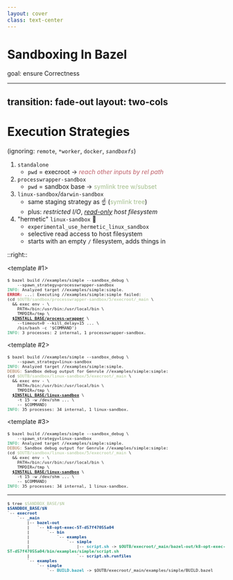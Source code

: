 ```yaml
---
layout: cover
class: text-center
---
```


# Sandboxing In Bazel

goal: ensure Correctness

<style>
html:not(.dark) .slidev-layout { background-color: #FFFFFF; }
html.dark       .slidev-layout { background-color: #bf616a; }
</style>

<!--

Broadly speaking the sandbox aims to do a couple of things:
  - protect the host system from potentially malicious build actions
  - ensure that actions declare all of their inputs; i.e. that they are _correct_

For our purposes we're more interested in the latter goal, ensuring correctness.

-->


---
transition: fade-out
layout: two-cols
---

# Execution Strategies
<!-- Comparison of Execution Strategies -->

(ignoring: `remote`, `*worker`, `docker`, _`sandboxfs`_)

<v-clicks at=1>

  1. `standalone`
      + `pwd` = execroot → <font style="color:#bf616a"> _reach other inputs by rel path_ </font>
  1. `processwrapper-sandbox`
      + `pwd` = sandbox base → <font style="color:#a3be8c"> symlink tree w/subset </font>
  1. `linux-sandbox`/`darwin-sandbox`
      + same staging strategy as ☝️ (<font style="color:#a3be8c">symlink tree</font>)
      + plus: _restricted I/O_, _<u>read-only</u> host filesystem_
  1. "hermetic" `linux-sandbox` 👀
      + `experimental_use_hermetic_linux_sandbox`
      + selective read access to host filesystem
      + starts with an empty `/` filesystem, adds things in
</v-clicks>

::right::

<v-switch at=2>
  <!-- standalone execution -->
  <template #0>
<pre class="terminal shiki vitesse-dark vitesse-light slidev-code" style="font-size:0.8em">
<code class="language-bash"><span
      class="line slidev-code-highlighted highlighted">$ bazel build //examples/simple \</span>
<span class="line slidev-code-highlighted highlighted">  --spawn_strategy=standalone -s </span>
<span class="line slidev-code-dishonored  dishonored "><font color="#26A269">INFO: </font>Analyzed target //examples/simple:simple.</span>
<span class="line slidev-code-dishonored  dishonored "><font color="#12488B">SUBCOMMAND: </font># //examples/simple:simple</span>
<span class="line slidev-code-highlighted highlighted">(cd <font style="color:#bf616a">$OUTB/execroot/_main</font> &amp;&amp; \</span>
<span class="line slidev-code-highlighted highlighted">  exec env - \</span>
<span class="line slidev-code-highlighted highlighted">    PATH=/bin:/usr/bin:/usr/local/bin \</span>
<span class="line slidev-code-highlighted highlighted">  /bin/bash -c &apos;$COMMAND&apos;)</span>
<span class="line slidev-code-dishonored  dishonored "><font color="#26A269">INFO: </font>Found 1 target...</span>
<span class="line slidev-code-dishonored  dishonored ">Target //examples/simple:simple up-to-date:</span>
<span class="line slidev-code-dishonored  dishonored ">  bazel-bin/examples/simple/out</span>
<span class="line slidev-code-highlighted highlighted"><font color="#26A269">INFO: </font>35 processes: 34 internal, 1 local.</span>
</code></pre>
  </template>

  <!-- processwrapper-sandbox -->
  <template #1>
<pre class="terminal shiki vitesse-dark vitesse-light slidev-code" style="font-size:0.8em">
<code class="language-bash"><span
      class="slidev-code-highlighted highlighted">$ bazel build //examples/simple --sandbox_debug \</span>
<span class="slidev-code-highlighted highlighted">    --spawn_strategy=processwrapper-sandbox</span>
<span class="slidev-code-dishonored  dishonored "><font color="#26A269">INFO: </font>Analyzed target //examples/simple:simple.</span>
<span class="slidev-code-dishonored  dishonored "><font color="#C01C28"><b>ERROR: </b></font>...: Executing //examples/simple:simple failed:</span>
<span class="slidev-code-highlighted highlighted">(cd <font style="color:#a3be8c">$OUTB/sandbox/processwrapper-sandbox/5/execroot/_main</font> \</span>
<span class="slidev-code-highlighted highlighted">  &amp;&amp; exec env - \</span>
<span class="slidev-code-highlighted highlighted">    PATH=/bin:/usr/bin:/usr/local/bin \</span>
<span class="slidev-code-highlighted highlighted">    TMPDIR=/tmp \</span>
<span class="slidev-code-highlighted highlighted">  <strong><u>$INSTALL_BASE/process-wrapper</u></strong> \</span>
<span class="slidev-code-highlighted highlighted">    --timeout=0 --kill_delay=15 ... \</span>
<span class="slidev-code-highlighted highlighted">    /bin/bash -c &apos;$COMMAND&apos;)</span>
<span class="slidev-code-highlighted highlighted"><font color="#26A269">INFO: </font>3 processes: 2 internal, 1 processwrapper-sandbox.</span>
</code></pre>
  </template>

  <!-- linux-sandbox -->
  <template #2>
<pre class="terminal shiki vitesse-dark vitesse-light slidev-code" style="font-size:0.8em">
<code class="language-bash"><span
      class="slidev-code-highlighted highlighted">$ bazel build //examples/simple --sandbox_debug \</span>
<span class="slidev-code-highlighted highlighted">    --spawn_strategy=linux-sandbox</span>
<span class="slidev-code-dishonored  dishonored "><font color="#26A269">INFO: </font>Analyzed target //examples/simple:simple.</span>
<span class="slidev-code-dishonored  dishonored "><font color="#A2734C">DEBUG: </font>Sandbox debug output for Genrule //examples/simple:simple:</span>
<span class="slidev-code-highlighted highlighted">(cd <font style="color:#a3be8c">$OUTB/sandbox/linux-sandbox/5/execroot/_main</font> \</span>
<span class="slidev-code-highlighted highlighted">  && exec env - \</span>
<span class="slidev-code-highlighted highlighted">    PATH=/bin:/usr/bin:/usr/local/bin \</span>
<span class="slidev-code-highlighted highlighted">    TMPDIR=/tmp \</span>
<span class="slidev-code-highlighted highlighted">  <strong><u>$INSTALL_BASE/linux-sandbox</u></strong> \</span>
<span class="slidev-code-highlighted highlighted">    -t 15 -w /dev/shm ... \</span>
<span class="slidev-code-highlighted highlighted">    -- $COMMAND)</span>
<span class="slidev-code-highlighted highlighted"><font color="#26A269">INFO: </font>35 processes: 34 internal, 1 linux-sandbox.</span>
</code></pre>
  </template>

  <!-- linux-sandbox, again -->
  <template #3>
<pre class="terminal shiki vitesse-dark vitesse-light slidev-code" style="font-size:0.8em">
<code class="language-bash"><span
      class="slidev-code-highlighted highlighted">$ bazel build //examples/simple --sandbox_debug \</span>
<span class="slidev-code-highlighted highlighted">    --spawn_strategy=linux-sandbox</span>
<span class="slidev-code-dishonored  dishonored "><font color="#26A269">INFO: </font>Analyzed target //examples/simple:simple.</span>
<span class="slidev-code-dishonored  dishonored "><font color="#A2734C">DEBUG: </font>Sandbox debug output for Genrule //examples/simple:simple:</span>
<span class="slidev-code-highlighted highlighted">(cd <font style="color:#a3be8c">$OUTB/sandbox/linux-sandbox/5/execroot/_main</font> \</span>
<span class="slidev-code-highlighted highlighted">  && exec env - \</span>
<span class="slidev-code-highlighted highlighted">    PATH=/bin:/usr/bin:/usr/local/bin \</span>
<span class="slidev-code-highlighted highlighted">    TMPDIR=/tmp \</span>
<span class="slidev-code-highlighted highlighted">  <strong><u>$INSTALL_BASE/linux-sandbox</u></strong> \</span>
<span class="slidev-code-highlighted highlighted">    -t 15 -w /dev/shm ... \</span>
<span class="slidev-code-highlighted highlighted">    -- $COMMAND)</span>
<span class="slidev-code-highlighted highlighted"><font color="#26A269">INFO: </font>35 processes: 34 internal, 1 linux-sandbox.</span>
</code></pre>
  </template>


</v-switch>

<v-click at=2>
<hr>
<pre class="terminal shiki vitesse-dark vitesse-light slidev-code" style="font-size:0.8em">
<code class="language-bash">$ tree <font style="color:#a3be8c">$SANDBOX_BASE/$N</font>
<font color="#12488B"><b>$SANDBOX_BASE/$N</b></font>
`-- <font color="#12488B"><b>execroot</b></font>
    `-- <font color="#12488B"><b>_main</b></font>
        |-- <font color="#12488B"><b>bazel-out</b></font>
        |   `-- <font color="#12488B"><b>k8-opt-exec-ST-d57f47055a04</b></font>
        |       `-- <font color="#12488B"><b>bin</b></font>
        |           `-- <font color="#12488B"><b>examples</b></font>
        |               `-- <font color="#12488B"><b>simple</b></font>
        |                   |-- <font color="#2AA1B3"><b>script.sh</b></font> -&gt; <font color="#26A269"><b>$OUTB/execroot/_main/bazel-out/k8-opt-exec-ST-d57f47055a04/bin/examples/simple/script.sh</b></font>
        |                   `-- <font color="#12488B"><b>script.sh.runfiles</b></font>
        `-- <font color="#12488B"><b>examples</b></font>
            `-- <font color="#12488B"><b>simple</b></font>
                `-- <font color="#2AA1B3"><b>BUILD.bazel</b></font> -&gt; $OUTB/execroot/_main/examples/simple/BUILD.bazel
</code></pre>

</v-click>

<!-- TODO(terminal): linux-sandbox
     TODO(terminal): hermetic? ... nah
-->

<!--

There are several different execution strategies that implement sandboxing in Bazel.

From least to most strict we have:

====

standalone

====

process wrapper

name of the game here is symlinks, see bottom right

====

linux-sandbox and darwin-sandbox

====

the "hermetic" linux sandbox

will come back to this one

====

-->
